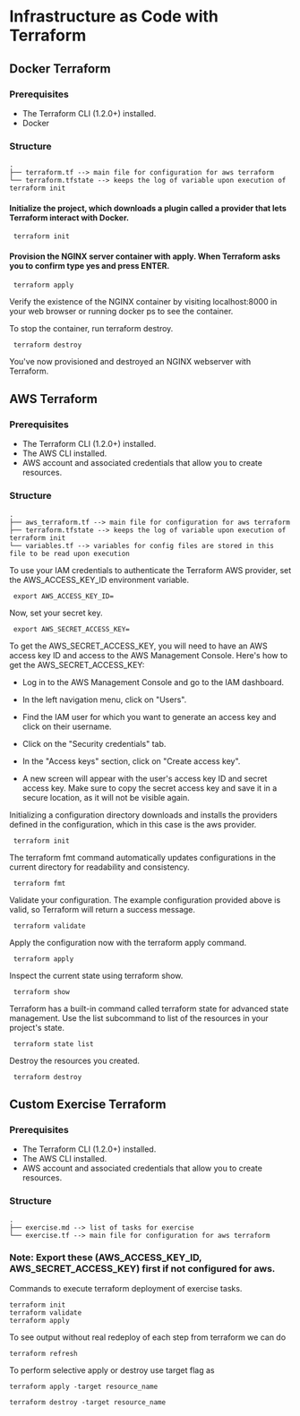 # Infrastructure as Code with Terraform
## Docker Terraform

### Prerequisites

* The Terraform CLI (1.2.0+) installed.
* Docker

### Structure
```
.
├── terraform.tf --> main file for configuration for aws terraform
└── terraform.tfstate --> keeps the log of variable upon execution of terraform init
```

#### Initialize the project, which downloads a plugin called a provider that lets Terraform interact with Docker.
```
 terraform init
```
#### Provision the NGINX server container with apply. When Terraform asks you to confirm type yes and press ENTER.
```
 terraform apply
```
Verify the existence of the NGINX container by visiting localhost:8000 in your web browser or running docker ps to see the container.

To stop the container, run terraform destroy.
```
 terraform destroy
```
You've now provisioned and destroyed an NGINX webserver with Terraform.

## AWS Terraform

### Prerequisites

* The Terraform CLI (1.2.0+) installed.
* The AWS CLI installed.
* AWS account and associated credentials that allow you to create resources.

### Structure
```
.
├── aws_terraform.tf --> main file for configuration for aws terraform
├── terraform.tfstate --> keeps the log of variable upon execution of terraform init
└── variables.tf --> variables for config files are stored in this file to be read upon execution
```

To use your IAM credentials to authenticate the Terraform AWS provider, set the AWS_ACCESS_KEY_ID environment variable.
```
 export AWS_ACCESS_KEY_ID=
```
Now, set your secret key.
```
 export AWS_SECRET_ACCESS_KEY=
```

To get the AWS_SECRET_ACCESS_KEY, you will need to have an AWS access key ID and access to the AWS Management Console. Here's how to get the AWS_SECRET_ACCESS_KEY:


* Log in to the AWS Management Console and go to the IAM dashboard.

* In the left navigation menu, click on "Users".

* Find the IAM user for which you want to generate an access key and click on their username.

* Click on the "Security credentials" tab.

* In the "Access keys" section, click on "Create access key".

* A new screen will appear with the user's access key ID and secret access key. Make sure to copy the secret access key and save it in a secure location, as it will not be visible again.

Initializing a configuration directory downloads and installs the providers defined in the configuration, which in this case is the aws provider.
```
 terraform init
 ```
The terraform fmt command automatically updates configurations in the current directory for readability and consistency.
```
 terraform fmt
```
Validate your configuration. The example configuration provided above is valid, so Terraform will return a success message.
```
 terraform validate
```
Apply the configuration now with the terraform apply command.
```
 terraform apply
```
Inspect the current state using terraform show.
```
 terraform show
```
Terraform has a built-in command called terraform state for advanced state management. Use the list subcommand to list of the resources in your project's state.
```
 terraform state list
```
Destroy the resources you created.
```
 terraform destroy
```
## Custom Exercise Terraform

### Prerequisites

* The Terraform CLI (1.2.0+) installed.
* The AWS CLI installed.
* AWS account and associated credentials that allow you to create resources.

### Structure
```
.
├── exercise.md --> list of tasks for exercise
└── exercise.tf --> main file for configuration for aws terraform

```
### Note: Export these (AWS_ACCESS_KEY_ID, AWS_SECRET_ACCESS_KEY) first if not configured for aws.

Commands to execute terraform deployment of exercise tasks.
```
terraform init
terraform validate
terraform apply
```
To see output without real redeploy of each step from terraform we can do
```
terraform refresh
```

To perform selective apply or destroy use target flag as
```
terraform apply -target resource_name

terraform destroy -target resource_name
```